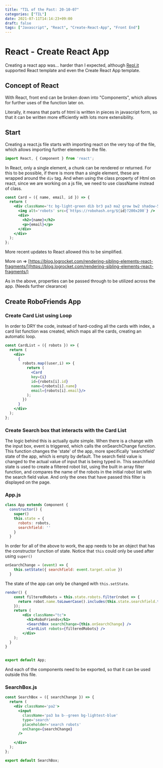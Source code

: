 ```yaml
---
title: "TIL of the Past: 20-10-07"
categories: ["TIL"]
date: 2021-07-11T14:14:23+09:00
draft: false
tags: ["Javascript", "React", "Create-React-App", "Front End"]
---
```


# React - Create React App

Creating a react app was... harder than I expected, although [Repl.it](http://repl.it) supported React template and even the Create React App template. 

## Concept of React

With React, front end can be broken down into "Components", which allows for further uses of the function later on.

Literally, it means that parts of html is written in pieces in javascript form, so that it can be written more efficiently with lots more extensibility.

## Start

Creating a react.js file starts with importing react on the very top of the file, which allows importing further elements to the file.

```jsx
import React, { Component } from 'react';
```

In React, only a single element, a chunk can be rendered or returned. For this to be possible, if there is more than a single element, these are wrapped around the `div` tag. And when using the class property of Html on react, since we are working on a js file, we need to use className instead of class.

```jsx
const Card = ({ name, email, id }) => {
  return (
    <div className='tc bg-light-green dib br3 pa3 ma2 grow bw2 shadow-5'>
      <img alt='robots' src={`https://robohash.org/${id}?200x200`} />
      <div>
        <h2>{name}</h2>
        <p>{email}</p>
      </div>
    </div>
  );
};
```

More recent updates to React allowed this to be simplified.

More on ⇒ [https://blog.logrocket.com/rendering-sibling-elements-react-fragments/](https://blog.logrocket.com/rendering-sibling-elements-react-fragments/)

As in the above, properties can be passed through to be utilized across the app. (Needs further clearance)

## Create RoboFriends App

### Create Card List using Loop

In order to DRY the code, instead of hard-coding all the cards with index, a card list function was created, which maps all the cards, creating an automatic loop.

```jsx
const CardList = ({ robots }) => {
  return (
    <div>
      {
        robots.map((user,i) => {
          return (
            <Card 
            key={i} 
            id={robots[i].id} 
            name={robots[i].name} 
            email={robots[i].email}/>
          );
        })
      }
    </div>
  );
};
```

### Create Search box that interacts with the Card List

The logic behind this is actually quite simple. When there is a change with the input box, event is triggered, which calls the onSearchChange function. This function changes the 'state' of the app, more specifically 'searchfield' state of the app, which is empty by default. The search field value is changed to the actual value of input that is being typed in. This searchfield state is used to create a filtered robot list, using the built in array filter function, and compares the name of the robots in the initial robot list with the search field value. And only the ones that have passed this filter is displayed on the page.

### App.js

```jsx
class App extends Component {
  constructor() {
    super()
    this.state = {
      robots: robots,
      searchfield: ''
    }
  }
```

In order for all of the above to work, the app needs to be an object that has the constructor function of state. Notice that `this` could only be used after using `super()`

```jsx
onSearchChange = (event) => {
    this.setState({ searchfield: event.target.value })
  }
```

The state of the app can only be changed with `this.setState`.

```jsx
render() {
    const filteredRobots = this.state.robots.filter(robot => {
      return robot.name.toLowerCase().includes(this.state.searchfield.toLowerCase());
    });
    return (
        <div className="tc">
          <h1>RoboFriends</h1>
          <SearchBox searchChange={this.onSearchChange} />
          <CardList robots={filteredRobots} />
        </div>
    ); 
  }
}

 
export default App;
```

And each of the components need to be exported, so that it can be used outside this file.

### SearchBox.js

```jsx
const SearchBox = ({ searchChange }) => {
  return (
    <div className='pa2'>
      <input 
        className='pa3 ba b--green bg-lightest-blue'
        type='search' 
        placeholder='search robots'
        onChange={searchChange} 
      />
        
    </div>
  );
};

export default SearchBox;
```